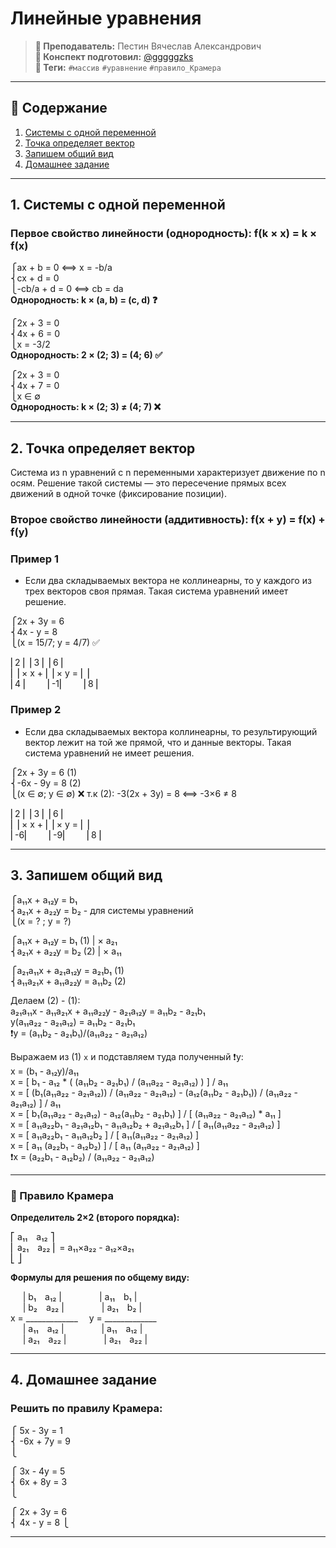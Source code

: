 # Линейные уравнения

> **🐙 Преподаватель:** Пестин Вячеслав Александрович<br>
> **🦁 Конспект подготовил:** [@gggggzks](https://t.me/gggggzks)<br>
> **🌴 Теги:** `#массив` `#уравнение` `#правило_Крамера`<br>

---

## 📑 Содержание
1. [Системы с одной переменной](#1-системы-с-одной-переменной)
2. [Точка определяет вектор](#2-точка-определяет-вектор)
3. [Запишем общий вид](#3-запишем-общий-вид)
4. [Домашнее задание](#4-домашнее-задание)

---

## 1. Системы с одной переменной

### Первое свойство линейности (однородность): f(k × x) = k × f(x)

⎧ax + b = 0 ⟺ x = -b/a<br>
⎨cx + d = 0<br>
⎩-cb/a + d = 0 ⟺ cb = da<br>
**Однородность: k × (a, b) = (c, d) ❓**<br>

⎧2x + 3 = 0<br>
⎨4x + 6 = 0<br>
⎩x = -3/2<br>
**Однородность: 2 × (2; 3) = (4; 6) ✅**<br>
 
⎧2x + 3 = 0<br>
⎨4x + 7 = 0<br>
⎩x ∈ ∅<br>
**Однородность: k × (2; 3) ≠ (4; 7) ❌**<br>

---

## 2. Точка определяет вектор

Система из n уравнений с n переменными характеризует движение по n осям. Решение такой системы — это пересечение прямых всех движений в одной точке (фиксирование позиции).


### Второе свойство линейности (аддитивность): f(x + y) = f(x) + f(y)

### Пример 1

- Если два складываемых вектора не коллинеарны, то у каждого из трех векторов своя прямая. Такая система уравнений имеет решение.

⎧2x + 3y = 6<br>
⎨4x - y = 8<br>
⎩(x = 15/7; y = 4/7) ✅<br>

⎢2 ⎢          ⎢3 ⎢        ⎢6 ⎢<br>
⎢  ⎢× x   +   ⎢  ⎢× y  =  ⎢  ⎢<br>
⎢4 ⎢          ⎢-1⎢        ⎢8 ⎢<br>

### Пример 2

- Если два складываемых вектора коллинеарны, то результирующий вектор лежит на той же прямой, что и данные векторы. Такая система уравнений не имеет решения.

⎧2x + 3y = 6 (1)<br>
⎨-6x - 9y = 8 (2)<br>
⎩(x ∈ ∅; y ∈ ∅) ❌ т.к (2): -3(2x + 3y) = 8 ⟺ -3×6 ≠ 8<br>

⎢2 ⎢          ⎢3 ⎢        ⎢6 ⎢<br>
⎢  ⎢× x   +   ⎢  ⎢× y  =  ⎢  ⎢<br>
⎢-6⎢          ⎢-9⎢        ⎢8 ⎢<br>

---

## 3. Запишем общий вид

⎧a₁₁x + a₁₂y = b₁<br>
⎨a₂₁x + a₂₂y = b₂ - для системы уравнений<br>
⎩(x = ? ; y = ?)<br>

⎧a₁₁x + a₁₂y = b₁ (1) | × a₂₁<br>
⎨a₂₁x + a₂₂y = b₂ (2) | × a₁₁<br>

⎧a₂₁a₁₁x + a₂₁a₁₂y = a₂₁b₁ (1)<br>
⎨a₁₁a₂₁x + a₁₁a₂₂y = a₁₁b₂ (2)<br>

Делаем (2) - (1):<br>
a₂₁a₁₁x - a₁₁a₂₁x + a₁₁a₂₂y - a₂₁a₁₂y = a₁₁b₂ - a₂₁b₁ <br>
y(a₁₁a₂₂ - a₂₁a₁₂) = a₁₁b₂ - a₂₁b₁<br>
❗y = (a₁₁b₂ - a₂₁b₁)/(a₁₁a₂₂ - a₂₁a₁₂)<br>
 
Выражаем из (1) `x` и подставляем туда полученный ❗y:<br>
x = (b₁ - a₁₂y)/a₁₁<br>
x = [ b₁ - a₁₂ * ( (a₁₁b₂ - a₂₁b₁) / (a₁₁a₂₂ - a₂₁a₁₂) ) ] / a₁₁<br>
x = [ (b₁(a₁₁a₂₂ - a₂₁a₁₂)) / (a₁₁a₂₂ - a₂₁a₁₂) - (a₁₂(a₁₁b₂ - a₂₁b₁)) / (a₁₁a₂₂ - a₂₁a₁₂) ] / a₁₁<br>
x = [ b₁(a₁₁a₂₂ - a₂₁a₁₂) - a₁₂(a₁₁b₂ - a₂₁b₁) ] / [ (a₁₁a₂₂ - a₂₁a₁₂) * a₁₁ ]<br>
x = [ a₁₁a₂₂b₁ - a₂₁a₁₂b₁ - a₁₁a₁₂b₂ + a₂₁a₁₂b₁ ] / [ a₁₁(a₁₁a₂₂ - a₂₁a₁₂) ]<br>
x = [ a₁₁a₂₂b₁ - a₁₁a₁₂b₂ ] / [ a₁₁(a₁₁a₂₂ - a₂₁a₁₂) ]<br>
x = [ a₁₁ (a₂₂b₁ - a₁₂b₂) ] / [ a₁₁ (a₁₁a₂₂ - a₂₁a₁₂) ]<br>
❗x = (a₂₂b₁ - a₁₂b₂) / (a₁₁a₂₂ - a₂₁a₁₂)<br>

---

### 🧮 Правило Крамера

**Определитель 2×2 (второго порядка):**

⎡ a₁₁ a₁₂ ⎤<br>
⎢ a₂₁ a₂₂ ⎢ = a₁₁×a₂₂ - a₁₂×a₂₁<br>
⎣         ⎦<br>


**Формулы для решения по общему виду:**


     | b₁ a₁₂ |           | a₁₁ b₁ |<br>
     | b₂ a₂₂ |           | a₂₁ b₂ |<br>
x = _____________    y = _____________<br>
     | a₁₁ a₁₂ |          | a₁₁ a₁₂ |<br>
     | a₂₁ a₂₂ |          | a₂₁ a₂₂ |<br>


---

## 4. Домашнее задание

### Решить по правилу Крамера:
⎧ 5x - 3y = 1<br>
⎨ -6x + 7y = 9<br>
⎩<br>

⎧ 3x - 4y = 5<br>
⎨ 6x + 8y = 3<br>
⎩<br>

⎧ 2x + 3y = 6<br>
⎨ 4x - y = 8
⎩<br>

---
